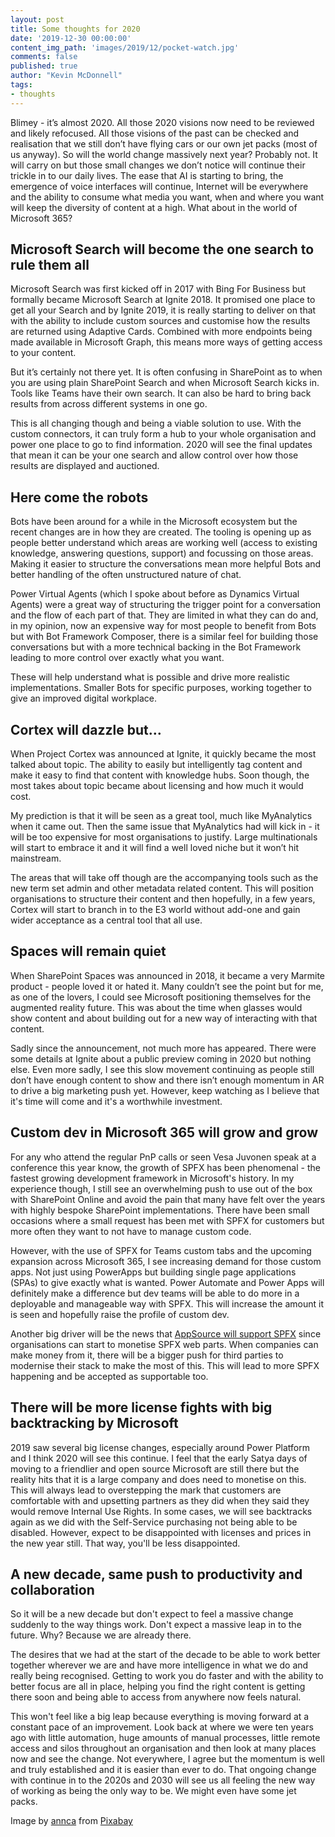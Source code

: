 ```yaml
---
layout: post
title: Some thoughts for 2020 
date: '2019-12-30 00:00:00'
content_img_path: 'images/2019/12/pocket-watch.jpg'
comments: false
published: true
author: "Kevin McDonnell"
tags:
- thoughts
---
```


Blimey - it’s almost 2020. All those 2020 visions now need to be reviewed and likely refocused. All those visions of the past can be checked and realisation that we still don’t have flying cars or our own jet packs (most of us anyway). So will the world change massively next year? Probably not. It will carry on but those small changes we don’t notice will continue their trickle in to our daily lives. The ease that AI is starting to bring, the emergence of voice interfaces will continue, Internet will be everywhere and the ability to consume what media you want, when and where you want will keep the diversity of content at a high. What about in the world of Microsoft 365? 

## Microsoft Search will become the one search to rule them all 

Microsoft Search was first kicked off in 2017 with Bing For Business but formally became Microsoft Search at Ignite 2018. It promised one place to get all your Search and by Ignite 2019, it is really starting to deliver on that with the ability to include custom sources and customise how the results are returned using Adaptive Cards. Combined with more endpoints being made available in Microsoft Graph, this means more ways of getting access to your content. 

But it’s certainly not there yet. It is often confusing in SharePoint as to when you are using plain SharePoint Search and when Microsoft Search kicks in. Tools like Teams have their own search. It can also be hard to bring back results from across different systems in one go. 

This is all changing though and being a viable solution to use. With the custom connectors, it can truly form a hub to your whole organisation and power one place to go to find information. 2020 will see the final updates that mean it can be your one search and allow control over how those results are displayed and auctioned. 

## Here come the robots 

Bots have been around for a while in the Microsoft ecosystem but the recent changes are in how they are created. The tooling is opening up as people better understand which areas are working well (access to existing knowledge, answering questions, support) and focussing on those areas. Making it easier to structure the conversations mean more helpful Bots and better handling of the often unstructured nature of chat.  

Power Virtual Agents (which I spoke about before as Dynamics Virtual Agents) were a great way of structuring the trigger point for a conversation and the flow of each part of that. They are limited in what they can do and, in my opinion, now an expensive way for most people to benefit from Bots but with Bot Framework Composer, there is a similar feel for building those conversations but with a more technical backing in the Bot Framework leading to more control over exactly what you want. 

These will help understand what is possible and drive more realistic implementations. Smaller Bots for specific purposes, working together to give an improved digital workplace. 

## Cortex will dazzle but… 

When Project Cortex was announced at Ignite, it quickly became the most talked about topic. The ability to easily but intelligently tag content and make it easy to find that content with knowledge hubs. Soon though, the most takes about topic became about licensing and how much it would cost. 

My prediction is that it will be seen as a great tool, much like MyAnalytics when it came out. Then the same issue that MyAnalytics had will kick in - it will be too expensive for most organisations to justify. Large multinationals will start to embrace it and it will find a well loved niche but it won’t hit mainstream.  

The areas that will take off though are the accompanying tools such as the new term set admin and other metadata related content. This will position organisations to structure their content and then hopefully, in a few years, Cortex will start to branch in to the E3 world without add-one and gain wider acceptance as a central tool that all use. 

## Spaces will remain quiet 

When SharePoint Spaces was announced in 2018, it became a very Marmite product - people loved it or hated it. Many couldn’t see the point but for me, as one of the lovers, I could see Microsoft positioning themselves for the augmented reality future. This was about the time when glasses would show content and about building out for a new way of interacting with that content. 

Sadly since the announcement, not much more has appeared. There were some details at Ignite about a public preview coming in 2020 but nothing else. Even more sadly, I see this slow movement continuing as people still don’t have enough content to show and there isn’t enough momentum in AR to drive a big marketing push yet. However, keep watching as I believe that it's time will come and it's a worthwhile investment.

## Custom dev in Microsoft 365 will grow and grow

For any who attend the regular PnP calls or seen Vesa Juvonen speak at a conference this year know, the growth of SPFX has been phenomenal - the fastest growing development framework in Microsoft's history. In my experience though, I still see an overwhelming push to use out of the box with SharePoint Online and avoid the pain that many have felt over the years with highly bespoke SharePoint implementations. There have been small occasions where a small request has been met with SPFX for customers but more often they want to not have to manage custom code.

However, with the use of SPFX for Teams custom tabs and the upcoming expansion across Microsoft 365, I see increasing demand for those custom apps. Not just using PowerApps but building single page applications (SPAs) to give exactly what is wanted. Power Automate and Power Apps will definitely make a difference but dev teams will be able to do more in a deployable and manageable way with SPFX. This will increase the amount it is seen and hopefully raise the profile of custom dev.

Another big driver will be the news that [AppSource will support SPFX](https://developer.microsoft.com/en-us/office/blogs/sharepoint-framework-community-call-recording-5th-of-december-2019/) since organisations can start to monetise SPFX web parts. When companies can make money from it, there will be a bigger push for third parties to modernise their stack to make the most of this. This will lead to more SPFX happening and be accepted as supportable too.
 
## There will be more license fights with big backtracking by Microsoft  

2019 saw several big license changes, especially around Power Platform and I think 2020 will see this continue. I feel that the early Satya days of moving to a friendlier and open source Microsoft are still there but the reality hits that it is a large company and does need to monetise on this. This will always lead to overstepping the mark that customers are comfortable with and upsetting partners as they did when they said they would remove Internal Use Rights. In some cases, we will see backtracks again as we did with the Self-Service purchasing not being able to be disabled. However, expect to be disappointed with licenses and prices in the new year still. That way, you'll be less disappointed.

## A new decade, same push to productivity and collaboration

So it will be a new decade but don't expect to feel a massive change suddenly to the way things work. Don't expect a massive leap in to the future. Why? Because we are already there.

The desires that we had at the start of the decade to be able to work better together wherever we are and have more intelligence in what we do and really being recognised. Getting to work you do faster and with the ability to better focus are all in place, helping you find the right content is getting there soon and being able to access from anywhere now feels natural.

This won't feel like a big leap because everything is moving forward at a constant pace of an improvement. Look back at where we were ten years ago with little automation, huge amounts of manual processes, little remote access and silos throughout an organisation and then look at many places now and see the change. Not everywhere, I agree but the momentum is well and truly established and it is easier than ever to do. That ongoing change with continue in to the 2020s and 2030 will see us all feeling the new way of working as being the only way to be. We might even have some jet packs.
 

 Image by [annca](https://pixabay.com/users/annca-1564471/?utm_source=link-attribution&amp;utm_medium=referral&amp;utm_campaign=image&amp;utm_content=1637396) from [Pixabay](https://pixabay.com/?utm_source=link-attribution&amp;utm_medium=referral&amp;utm_campaign=image&amp;utm_content=1637396)
 